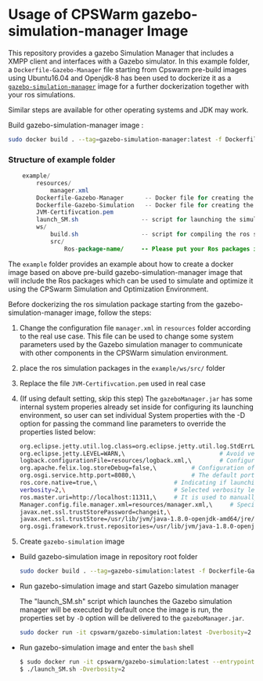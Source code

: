 # Usage of CPSWarm gazebo-simulation-manager Image
This repository provides a gazebo Simulation Manager that includes a XMPP client and interfaces with a Gazebo simulator. In this example folder, a `Dockerfile-Gazebo-Manager` file starting from Cpswarm pre-build images using Ubuntu16.04 and Openjdk-8 has been used to dockerize it as a [`gazebo-simulation-manager`](https://cloud.docker.com/u/cpswarm/repository/docker/cpswarm/gazebo-simulation-manager) image for a further dockerization together with your ros simulations.

Similar steps are available for other operating systems and JDK may work.

Build gazebo-simulation-manager image :
```bash
sudo docker build . --tag=gazebo-simulation-manager:latest -f Dockerfile-gazebo-Manager
```

### Structure of example folder
``` java
    example/
        resources/
            manager.xml
        Dockerfile-Gazebo-Manager      -- Docker file for creating the gazebo-simulation-manager image
        Dockerfile-Gazebo-Simulation   -- Docker file for creating the gazebo-simulation image
        JVM-Certifivcation.pem
        launch_SM.sh    			  -- script for launching the simulation manager
        ws/
            build.sh                  -- script for compiling the ros simulation
            src/
                Ros-package-name/     -- Please put your Ros packages in this src folder
```


The `example` folder provides an example about how to create a docker image based on above pre-build gazebo-simulation-manager image that will include the Ros packages which can be used to simulate and optimize it using the CPSwarm Simulation and Optimization Environment.

Before dockerizing the ros simulation package starting from the gazebo-simulation-manager image, follow the steps:

1.  Change the configuration file `manager.xml` in `resources` folder according to the real use case. This file can be used to change some system parameters used by the Gazebo simulation manager to communicate with other components in the CPSWarm simulation environment.
2.  place the ros simulation packages in the `example/ws/src/` folder
3.  Replace the file `JVM-Certifivcation.pem` used in real case
4.  (If using default setting, skip this step) The `gazeboManager.jar` has some internal system properies already set inside for configuring its launching environment, so user can set individual System properties with the -D option for passing the command line parameters to override the properties listed below:

      ``` bash
      org.eclipse.jetty.util.log.class=org.eclipse.jetty.util.log.StdErrLog,\
      org.eclipse.jetty.LEVEL=WARN,\                           # Avoid verbose superfluous debug info printed on Stdin.
      logback.configurationFile=resources/logback.xml,\        # Configuration of ch.qos.logback.core bundle
      org.apache.felix.log.storeDebug=false,\          # Configuration of org.apache.felix.log bundle to determine whether or not debug messages will be stored in the history
      org.osgi.service.http.port=8080,\                # The default port used for Felix servlets and resources available via HTTP
      ros.core.native=true,\                      # Indicating if launching the installed ROS system or the rosjava ROScore implementation of the rosjava_core project
      verbosity=2,\                               # Selected verbosity level: 0 NO_OUTPUT, 1 ONLY_FITNESS_SCORE, 2 ALL
      ros.master.uri=http://localhost:11311,\     # It is used to manually indicate the Ros environment variable in case the user doesn't set it during the Ros installation
      Manager.config.file.manager.xml=resources/manager.xml,\     # Specify the location of the configuration file of the Gazebo simulation manager
      javax.net.ssl.trustStorePassword=changeit,\
      javax.net.ssl.trustStore=/usr/lib/jvm/java-1.8.0-openjdk-amd64/jre/lib/security/cacerts,\                 # Replace path of the JDK with the user's value in real use case
      org.osgi.framework.trust.repositories=/usr/lib/jvm/java-1.8.0-openjdk-amd64/jre/lib/security/cacerts      # Replace path of the JDK with the user's value in real use case
      ```
5.  Create `gazebo-simulation` image

*  Build gazebo-simulation image in repository root folder
   ``` bash
   sudo docker build . --tag=gazebo-simulation:latest -f Dockerfile-Gazebo-simulation
   ```
*  Run gazebo-simulation image and start Gazebo simulation manager

   The "launch_SM.sh" script which launches the Gazebo simulation manager will be executed by default once the image is run, the properties set by `-D` option will be delivered to the `gazeboManager.jar`.
   ```bash
   sudo docker run -it cpswarm/gazebo-simulation:latest -Dverbosity=2
   ```

*  Run gazebo-simulation image and enter the `bash` shell
   ```bash
   $ sudo docker run -it cpswarm/gazebo-simulation:latest --entrypoint /bin/bash
   $ ./launch_SM.sh -Dverbosity=2
   ```
